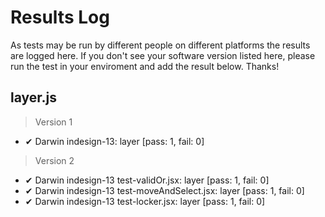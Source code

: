 # Results Log

As tests may be run by different people on different platforms the results are logged here. If you don't see your software version listed here, please run the test in your enviroment and add the result below. Thanks!

## layer.js

> Version 1

- ✔ Darwin indesign-13: layer [pass: 1, fail: 0]

> Version 2

- ✔ Darwin indesign-13 test-validOr.jsx: layer [pass: 1, fail: 0]
- ✔ Darwin indesign-13 test-moveAndSelect.jsx: layer [pass: 1, fail: 0]
- ✔ Darwin indesign-13 test-locker.jsx: layer [pass: 1, fail: 0]
